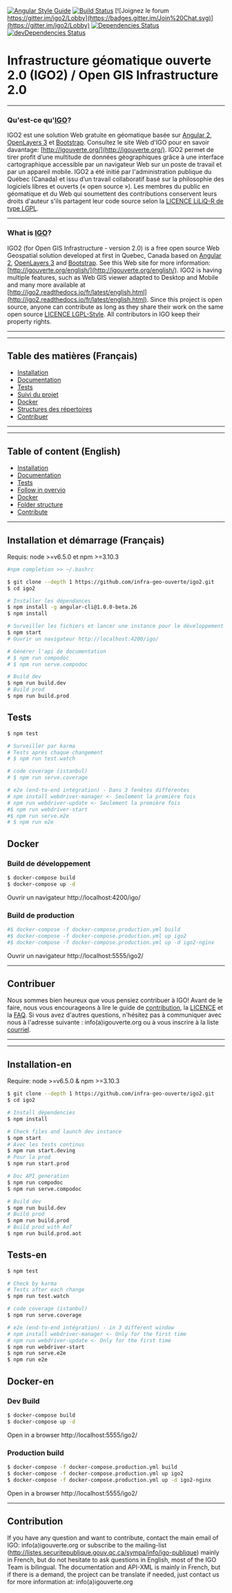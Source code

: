 [![Angular Style Guide](https://mgechev.github.io/angular2-style-guide/images/badge.svg)](https://angular.io/styleguide)
[![Build Status](https://travis-ci.org/infra-geo-ouverte/igo2.svg?branch=master)](https://travis-ci.org/infra-geo-ouverte/igo2)
[![Joignez le forum https://gitter.im/igo2/Lobby](https://badges.gitter.im/Join%20Chat.svg)](https://gitter.im/igo2/Lobby)
[![Dependencies Status](https://david-dm.org/infra-geo-ouverte/igo2.svg)](https://david-dm.org/infra-geo-ouverte/igo2)
[![devDependencies Status](https://david-dm.org/infra-geo-ouverte/igo2/dev-status.svg)](https://david-dm.org/infra-geo-ouverte/igo2?type=dev)

# Infrastructure géomatique ouverte 2.0 (IGO2) / Open GIS Infrastructure 2.0
***

### Qu'est-ce qu'[IGO](http://igouverte.org/)?
IGO2 est une solution Web gratuite en géomatique basée sur [Angular 2](https://github.com/angular/angular), [OpenLayers 3](https://github.com/openlayers/ol3) et [Bootstrap](https://github.com/twbs/bootstrap). Consultez le site Web d'IGO pour en savoir davantage: [http://igouverte.org/](http://igouverte.org/).
IGO2 permet de tirer profit d’une multitude de données géographiques grâce à une interface cartographique accessible par un navigateur Web sur un poste de travail et par un appareil mobile.
IGO2 a été initié par l'administration publique du Québec (Canada) et issu d’un travail collaboratif basé sur la philosophie des logiciels libres et ouverts (« open source »). Les membres du public en géomatique et du Web qui soumettent des contributions conservent leurs droits d'auteur s'ils partagent leur code source selon la [LICENCE LiLiQ-R de type LGPL](LICENCE.txt).
***
### What is [IGO](http://igouverte.org/english/)?
IGO2 (for Open GIS Infrastructure - version 2.0) is a free open source Web Geospatial solution developed at first in Quebec, Canada based on [Angular 2](https://github.com/angular/angular), [OpenLayers 3](https://github.com/openlayers/ol3) and [Bootstrap](https://github.com/twbs/bootstrap). See this Web site for more information: [http://igouverte.org/english/](http://igouverte.org/english/).
IGO2 is having multiple features, such as Web GIS viewer adapted to Desktop and Mobile and many more available at [http://igo2.readthedocs.io/fr/latest/english.html](http://igo2.readthedocs.io/fr/latest/english.html). Since this project is open source, anyone can contribute as long as they share their work on the same open source [LICENCE LGPL-Style](LICENSE_ENGLISH.txt). All contributors in IGO keep their property rights.
***

---
## Table des matières (Français)

- [Installation](#installation-et-démarrage)
- [Documentation](http://igo2.readthedocs.io/fr/latest/)
- [Tests](#tests)
- [Suivi du projet](https://overv.io/infra-geo-ouverte/igo2/)
- [Docker](#docker)
- [Structures des répertoires](#structures-des-répertoires)
- [Contribuer](#contribuer)


***

---
## Table of content (English)

- [Installation](#installation-en)
- [Documentation](http://igo2.readthedocs.io/fr/latest/english.html)
- [Tests](#tests-en)
- [Follow in overvio](https://overv.io/infra-geo-ouverte/igo2/)
- [Docker](#docker-en)
- [Folder structure](#folder-structure)
- [Contribute](#contribution)

***

## Installation et démarrage (Français)

Requis: node >=v6.5.0 et npm >=3.10.3

```bash
#npm completion >> ~/.bashrc

$ git clone --depth 1 https://github.com/infra-geo-ouverte/igo2.git
$ cd igo2

# Installer les dépendances
$ npm install -g angular-cli@1.0.0-beta.26
$ npm install

# Surveiller les fichiers et lancer une instance pour le développement
$ npm start
# Ouvrir un navigateur http://localhost:4200/igo/

# Générer l'api de documentation
# $ npm run compodoc
# $ npm run serve.compodoc

# Build dev
$ npm run build.dev
# Build prod
$ npm run build.prod
```

## Tests

```bash
$ npm test

# Surveiller par karma
# Tests après chaque changement
# $ npm run test.watch

# code coverage (istanbul)
# $ npm run serve.coverage

# e2e (end-to-end intégration) - Dans 3 fenêtes différentes
# npm install webdriver-manager <- Seulement la première fois
# npm run webdriver-update <- Seulement la première fois
#$ npm run webdriver-start
#$ npm run serve.e2e
# $ npm run e2e
```

## Docker

### Build de développement

```bash
$ docker-compose build
$ docker-compose up -d
```

Ouvrir un navigateur http://localhost:4200/igo/

### Build de production

```bash
#$ docker-compose -f docker-compose.production.yml build
#$ docker-compose -f docker-compose.production.yml up igo2
#$ docker-compose -f docker-compose.production.yml up -d igo2-nginx
```

Ouvrir un navigateur  http://localhost:5555/igo2/


***
## Contribuer
Nous sommes bien heureux que vous pensiez contribuer à IGO! Avant de le faire, nous vous encourageons à lire le guide de [contribution](http://igouverte.org/contribuer/), la [LICENCE](LICENCE.txt) et la [FAQ](http://igouverte.org/faq/). Si vous avez d'autres questions, n'hésitez pas à communiquer avec nous à l'adresse suivante : info(a)igouverte.org ou à vous inscrire à la liste [courriel](http://listes.securitepublique.gouv.qc.ca/sympa/info/igo-publique).

***

***

## Installation-en

Require: node >=v6.5.0 & npm >=3.10.3

```bash
$ git clone --depth 1 https://github.com/infra-geo-ouverte/igo2.git
$ cd igo2

# Install dépendencies
$ npm install

# Check files and launch dev instance
$ npm start
# Avec les tests continus
$ npm run start.deving
# Pour la prod
$ npm run start.prod

# Doc API generation
$ npm run compodoc
$ npm run serve.compodoc

# Build dev
$ npm run build.dev
# Build prod
$ npm run build.prod
# Build prod with AoT
$ npm run build.prod.aot
```

## Tests-en

```bash
$ npm test

# Check by karma
# Tests after each change
$ npm run test.watch

# code coverage (istanbul)
$ npm run serve.coverage

# e2e (end-to-end intégration) - in 3 different window
# npm install webdriver-manager <- Only for the first time
# npm run webdriver-update <- Only for the first time
$ npm run webdriver-start
$ npm run serve.e2e
$ npm run e2e
```

## Docker-en

### Dev Build

```bash
$ docker-compose build
$ docker-compose up -d
```

Open in a browser http://localhost:5555/igo2/

### Production build

```bash
$ docker-compose -f docker-compose.production.yml build
$ docker-compose -f docker-compose.production.yml up igo2
$ docker-compose -f docker-compose.production.yml up -d igo2-nginx
```

Open in a browser  http://localhost:5555/igo2/


***

## Contribution
If you have any question and want to contribute, contact the main email of IGO: info(a)igouverte.org or subscribe to the mailing-list (http://listes.securitepublique.gouv.qc.ca/sympa/info/igo-publique) mainly in French, but do not hesitate to ask questions in English, most of the IGO Team is bilingual. The documentation and API-XML is mainly in French, but if there is a demand, the project can be translate if needed, just contact us for more information at: info(a)igouverte.org
